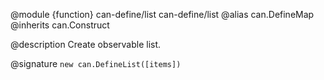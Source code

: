 @module {function} can-define/list can-define/list
@alias can.DefineMap
@inherits can.Construct

@description Create observable list.

@signature `new can.DefineList([items])`

